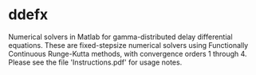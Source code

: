 # ddefx
Numerical solvers in Matlab for gamma-distributed delay differential equations. These are fixed-stepsize numerical solvers using Functionally Continuous Runge-Kutta methods, with convergence orders 1 through 4. 
Please see the file 'Instructions.pdf' for usage notes.
